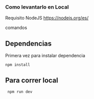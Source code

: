 ### Como levantarlo en Local

Requisito NodeJS https://nodejs.org/es/

comandos 


## Dependencias
Primera vez para instalar dependencia

``` npm install ```

## Para correr local

``` npm run dev```
